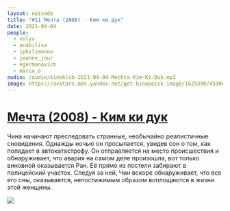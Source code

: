 ```yaml
---
layout: episode
title: "#11 Мечта (2008) - Ким ки дук"
date: 2021-04-04
people:
  - volyx
  - anabilisa
  - iphilimonov
  - jeanne_jour
  - egermanovich
  - maria_o
audio: /audio/kinoklub-2021-04-04-Mechta-Kim-Ki-Duk.mp3
image: https://avatars.mds.yandex.net/get-kinopoisk-image/1629390/45906be6-c068-4bae-b224-d292dc4be5ef/600x
---
```


# [Мечта (2008) - Ким ки дук](https://www.kinopoisk.ru/film/402948/)

Чина начинают преследовать странные, необычайно реалистичные сновидения. Однажды ночью он просыпается, увидев сон о том, как попадает в автокатастрофу. Он отправляется на место происшествия и обнаруживает, что авария на самом деле произошла, вот только виновной оказывается Ран. Её прямо из постели забирают в полицейский участок. Следуя за ней, Чин вскоре обнаруживает, что все его сны, оказывается, непостижимым образом воплощаются в жизни этой женщины.

![](https://avatars.mds.yandex.net/get-kinopoisk-image/1629390/45906be6-c068-4bae-b224-d292dc4be5ef/600x)

